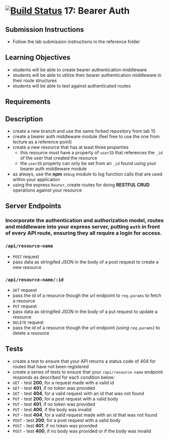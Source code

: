 [![Build Status](https://travis-ci.com/stariel/17-bearer-authorization.svg?branch=master)](https://travis-ci.com/stariel/17-bearer-authorization)
17: Bearer Auth
===

## Submission Instructions
  * Follow the lab submission instructions in the reference folder 

## Learning Objectives  
* students will be able to create bearer authentication middleware
* students will be able to utilize their bearer authentication middleware in their route structures
* students will be able to test against authenticated routes

## Requirements

## Description
* create a new branch and use the same forked repository from lab 15
* create a bearer auth middleware module (feel free to use the one from lecture as a reference point)
* create a new resource that has at least three properties
  * this resource must have a property of `userID` that references the `_id` of the user that created the resource
  * the `userID` property can only be set from an `_id` found using your bearer auth middleware module
* as always, use the **npm** `debug` module to log function calls that are used within your application
* using the express `Router`, create routes for doing **RESTFUL CRUD** operations against your resource

## Server Endpoints
### Incorporate the authentication and authorization model, routes and middleware into your express server, putting `auth` in front of every API route, ensuring they all require a login for access.

### `/api/resource-name`
* `POST` request
* pass data as stringifed JSON in the body of a post request to create a new resource

### `/api/resource-name/:id`
* `GET` request
* pass the id of a resource though the url endpoint to `req.params` to fetch a resource   
* `PUT` request
* pass data as stringifed JSON in the body of a put request to update a resource
* `DELETE` request
* pass the id of a resource though the url endpoint *(using `req.params`)* to delete a resource   

## Tests
* create a test to ensure that your API returns a status code of 404 for routes that have not been registered
* create a series of tests to ensure that your `/api/resource-name` endpoint responds as described for each condition below:
* `GET` - test **200**, for a request made with a valid id
* `GET` - test **401**, if no token was provided
* `GET` - test **404**, for a valid request with an id that was not found
* `PUT` - test **200**, for a post request with a valid body
* `PUT` - test **401**, if no token was provided
* `PUT` - test **400**, if the body was invalid
* `PUT` - test **404**, for a valid request made with an id that was not found
* `POST` - test **200**, for a post request with a valid body
* `POST` - test **401**, if no token was provided
* `POST` - test **400**, if no body was provided or if the body was invalid